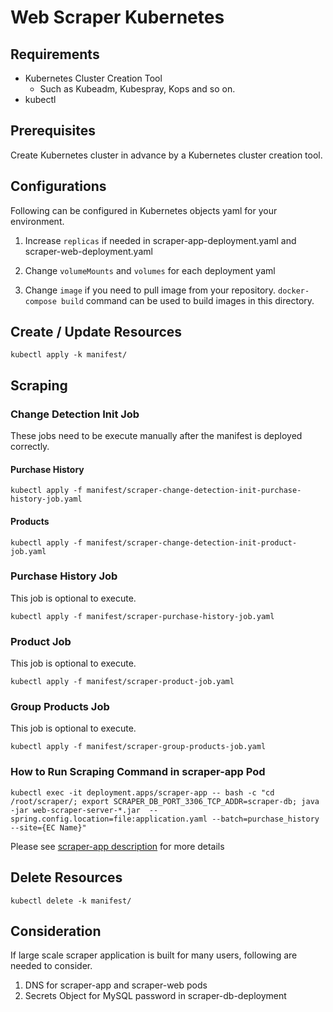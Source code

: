 # Web Scraper Kubernetes

## Requirements

 - Kubernetes Cluster Creation Tool 
	 - Such as Kubeadm, Kubespray, Kops and so on.
 - kubectl

## Prerequisites

Create Kubernetes cluster in advance by a Kubernetes cluster creation tool.

## Configurations

Following can be configured in Kubernetes objects yaml for your environment.

 1. Increase `replicas` if needed
	 in scraper-app-deployment.yaml and scraper-web-deployment.yaml

 2. Change `volumeMounts` and `volumes` for each deployment yaml
 
 3. Change `image` if you need to pull image from your repository. `docker-compose build` command can be used to build images in this directory.

## Create / Update Resources

`kubectl apply -k manifest/`

## Scraping

### Change Detection Init Job

These jobs need to be execute manually after the manifest is deployed correctly.  

#### Purchase History
`kubectl apply -f manifest/scraper-change-detection-init-purchase-history-job.yaml`

#### Products
`kubectl apply -f manifest/scraper-change-detection-init-product-job.yaml`

### Purchase History Job

This job is optional to execute.

`kubectl apply -f manifest/scraper-purchase-history-job.yaml`

### Product Job

This job is optional to execute.

`kubectl apply -f manifest/scraper-product-job.yaml`

### Group Products Job

This job is optional to execute.

`kubectl apply -f manifest/scraper-group-products-job.yaml`

### How to Run Scraping Command in scraper-app Pod

`kubectl exec -it deployment.apps/scraper-app -- bash -c "cd /root/scraper/; export SCRAPER_DB_PORT_3306_TCP_ADDR=scraper-db; java -jar web-scraper-server-*.jar  --spring.config.location=file:application.yaml --batch=purchase_history --site={EC Name}"`

Please see [scraper-app description](../web-scraper-server/README.md) for more details

## Delete Resources

`kubectl delete -k manifest/`

## Consideration

If large scale scraper application is built for many users, following are needed to consider.

 1. DNS for scraper-app and scraper-web pods
 2. Secrets Object for MySQL password in scraper-db-deployment

